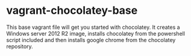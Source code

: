 # vagrant-chocolatey-base

This base vagrant file will get you started with chocolatey. It creates a Windows server 2012 R2 image, installs chocolatey from the powershell script included and then installs google chrome from the chocolatey repository.